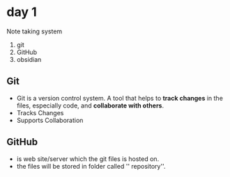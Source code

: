 # day 1
  Note taking system
1. git
2. GitHub
3. obsidian
## Git
- Git is a version control system. A tool that helps to **track changes** in the files, especially code, and **collaborate with others**.
- Tracks Changes
- Supports Collaboration
## GitHub 
-  is web site/server which the git files is hosted on.
- the files will be stored in folder called '' repository''.


